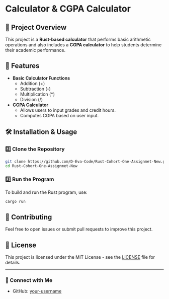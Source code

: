 # Calculator & CGPA Calculator

## 📌 Project Overview
This project is a **Rust-based calculator** that performs basic arithmetic operations and also includes a **CGPA calculator** to help students determine their academic performance.

## 🚀 Features
- **Basic Calculator Functions**
  - Addition (+)
  - Subtraction (-)
  - Multiplication (*)
  - Division (/)
- **CGPA Calculator**
  - Allows users to input grades and credit hours.
  - Computes CGPA based on user input.
  
## 🛠️ Installation & Usage


### 2️⃣ Clone the Repository
```sh
git clone https://github.com/D-Eva-Code/Rust-Cohort-One-Assignmet-New.git
cd Rust-Cohort-One-Assignmet-New
```

### 3️⃣ Run the Program
To build and run the Rust program, use:
```sh
cargo run
```

## 🤝 Contributing
Feel free to open issues or submit pull requests to improve this project.

## 📜 License
This project is licensed under the MIT License - see the [LICENSE](LICENSE) file for details.

---
### 🔗 Connect with Me
- GitHub: [your-username](https://github.com/D-Eva-Code)
